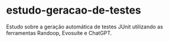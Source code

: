 # estudo-geracao-de-testes
Estudo sobre a geração automática de testes JUnit utilizando as ferramentas Randoop, Evosuite e ChatGPT.
